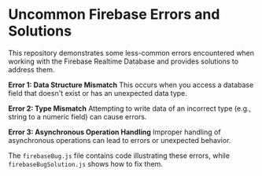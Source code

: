 # Uncommon Firebase Errors and Solutions
This repository demonstrates some less-common errors encountered when working with the Firebase Realtime Database and provides solutions to address them.

**Error 1: Data Structure Mismatch**
This occurs when you access a database field that doesn't exist or has an unexpected data type.

**Error 2: Type Mismatch**
Attempting to write data of an incorrect type (e.g., string to a numeric field) can cause errors.

**Error 3: Asynchronous Operation Handling**
Improper handling of asynchronous operations can lead to errors or unexpected behavior.

The `firebaseBug.js` file contains code illustrating these errors, while `firebaseBugSolution.js` shows how to fix them.
